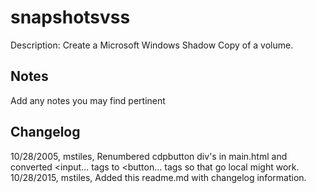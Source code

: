 snapshotsvss
============
Description: Create a Microsoft Windows Shadow Copy of a volume.

Notes
----
Add any notes you may find pertinent 

Changelog
----
10/28/2005, mstiles, Renumbered cdpbutton div's in main.html and converted <input... tags to <button... tags so that go local might work.
10/28/2015, mstiles, Added this readme.md with changelog information.
